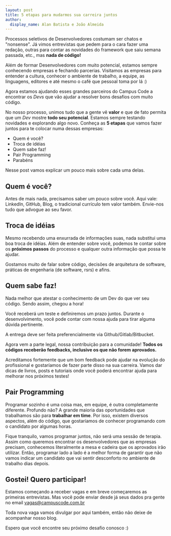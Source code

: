```yaml
---
layout: post
title: 5 etapas para mudarmos sua carreira juntos
author:
  display_name: Alan Batista e João Almeida
---
```


Processos seletivos de Desenvolvedores costumam ser chatos e "nonsense". Já vimos
entrevistas que pedem para o cara fazer uma redação, outras para contar as
novidades do framework que saiu semana passada, etc., mas __nada de código!__

Além de formar Desenvolvedores com muito potencial, estamos sempre conhecendo
empresas e fechando parcerias. Visitamos as empresas para entender a cultura,
conhecer o ambiente de trabalho, a equipe, as linguagens, editores e até mesmo o
café que pessoal toma por lá :)

Agora estamos ajudando esses grandes parceiros do Campus Code a encontrar os
_Devs_ que vão ajudar a resolver bons desafios com muito código.

No nosso processo, unimos tudo que a gente vê __valor__ e que de fato permita que
um _Dev_ mostre __todo seu potencial__. Estamos sempre testando novidades e
explorando algo novo. Conheça as __5 etapas__ que vamos fazer juntos para te
colocar numa dessas empresas:

- Quem é você?
- Troca de idéias
- Quem sabe faz!
- Pair Programming
- Parabéns

Nesse post vamos explicar um pouco mais sobre cada uma delas.

## Quem é você?

Antes de mais nada, precisamos saber um pouco sobre você. Aqui vale: LinkedIn,
GitHub, Blog, o tradicional currículo tem valor também. Envie-nos
tudo que advogue ao seu favor.

## Troca de idéias

Mesmo recebendo uma enxurrada de informações suas, nada substitui uma boa
troca de idéias. Além de entender sobre você, podemos te contar sobre os
__próximos passos__ do processo e qualquer outra informação que possa te ajudar.

Gostamos muito de falar sobre código, decisões de arquitetura de software,
práticas de engenharia (de software, rsrs) e afins.

## Quem sabe faz!

Nada melhor que atestar o conhecimento de um Dev do que ver seu código. Sendo
assim, chegou a hora!

Você receberá um teste e definiremos um prazo juntos. Durante o desenvolvimento,
você pode contar com nossa ajuda para tirar alguma dúvida pertinente.

A entrega deve ser feita preferencialmente via Github/Gitlab/Bitbucket.

Agora vem a parte legal, nossa contribuição para a comunidade! <strong>Todos os
códigos receberão feedbacks, inclusive os que não forem aprovados.</strong>

Acreditamos fortemente que um bom feedback pode ajudar na evolução do
profissional e gostaríamos de fazer parte disso na sua carreira. Vamos dar
dicas de livros, posts e tutoriais onde você poderá encontrar ajuda para melhorar
nos próximos testes!

## Pair Programming

Programar sozinho é uma coisa mas, em equipe, é outra completamente diferente. Profundo
não? A grande maioria das oportunidades que trabalhamos são para
__trabalhar em time__. Por isso, existem diversos aspectos, além do código, que
gostaríamos de conhecer programando com o candidato por algumas horas.

Fique tranquilo, vamos programar juntos, não será uma sessão de terapia. Assim
como queremos encontrar os desenvolvedores que as empresas precisam, conhecemos
literalmente a mesa e cadeira que os aprovados irão utilizar. Então, programar
lado a lado é a melhor forma de garantir que não vamos indicar um candidato que
vai sentir desconforto no ambiente de trabalho dias depois.

## Gostei! Quero participar!

Estamos começando a receber vagas e em breve começaremos as primeiras
entrevistas. Mas você pode enviar desde já seus dados pra gente no email
vagas@campuscode.com.br

Toda nova vaga vamos divulgar por aqui também, então não deixe de acompanhar
nosso blog.

Espero que você encontre seu próximo desafio conosco :)


